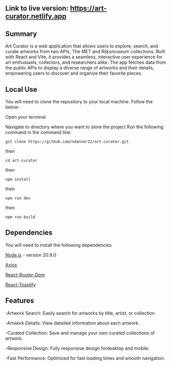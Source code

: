 ## Link to live version: https://art-curator.netlify.app

## Summary

Art Curator is a web application that allows users to explore, search, and curate artworks from two APIs, The MET and Rijksmuseum collections. Built with React and Vite, it provides a seamless, interactive user experience for art enthusiasts, collectors, and researchers alike. The app fetches data from the public APIs to display a diverse range of artworks and their details, empowering users to discover and organize their favorite pieces.

## Local Use
You will need to clone the repository to your local machine. Follow the below:

Open your terminal

Navigate to directory where you want to store the project
Run the following command in the command line:

`git clone https://github.com/ndanner22/art-curator.git`

  then
  
`cd art-curator`
  
  then
  
`npm install`
  
  then
  
`npm run dev`
  
  then
  
`npm run build`

## Dependencies
You will need to install the following dependencies

[Node.js](https://nodejs.org/en) - version 20.9.0

[Axios](https://axios-http.com)

[React-Router-Dom](https://reactrouter.com/en/main)

[React-Toastify](https://www.npmjs.com/package/react-toastify)

## Features
-Artwork Search: Easily search for artworks by title, artist, or collection.

-Artwork Details: View detailed information about each artwork.

-Curated Collection: Save and manage your own curated collections of artwork.

-Responsive Design: Fully responsive design fordesktop and mobile.

-Fast Performance: Optimized for fast loading times and smooth navigation.
